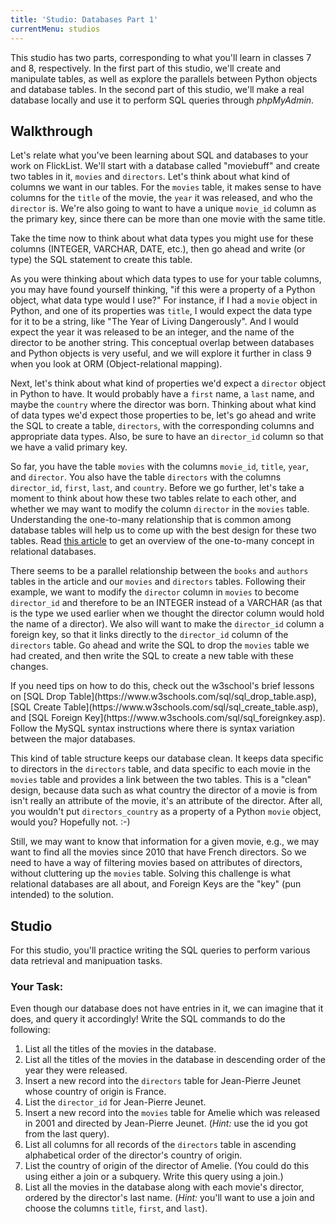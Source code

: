 ```yaml
---
title: 'Studio: Databases Part 1'
currentMenu: studios
---
```


This studio has two parts, corresponding to what you'll learn in classes 7 and 8, respectively. In the first part of this studio, we'll create and manipulate tables, as well as explore the parallels between Python objects and database tables. In the second part of this studio, we'll make a real database locally and use it to perform SQL queries through *phpMyAdmin*.

## Walkthrough

Let's relate what you've been learning about SQL and databases to your work on FlickList. We'll start with a database called "moviebuff" and create two tables in it, ``movies`` and ``directors``. Let's think about what kind of columns we want in our tables. For the ``movies`` table, it makes sense to have columns for the ``title`` of the movie, the ``year`` it was released, and who the ``director`` is. We're also going to want to have a unique ``movie_id`` column as the primary key, since there can be more than one movie with the same title.

Take the time now to think about what data types you might use for these columns (INTEGER, VARCHAR, DATE, etc.), then go ahead and write (or type) the SQL statement to create this table.

As you were thinking about which data types to use for your table columns, you may have found yourself thinking, "if this were a property of a Python object, what data type would I use?" For instance, if I had a ``movie`` object in Python, and one of its properties was ``title``, I would expect the data type for it to be a string, like "The Year of Living Dangerously". And I would expect the year it was released to be an integer, and the name of the director to be another string. This conceptual overlap between databases and Python objects is very useful, and we will explore it further in class 9 when you look at ORM (Object-relational mapping).

Next, let's think about what kind of properties we'd expect a ``director`` object in Python to have. It would probably have a ``first`` name, a ``last`` name, and maybe the ``country`` where the director was born. Thinking about what kind of data types we'd expect those properties to be, let's go ahead and write the SQL to create a table, ``directors``, with the corresponding columns and appropriate data types. Also, be sure to have an ``director_id`` column so that we have a valid primary key.

So far, you have the table ``movies`` with the columns ``movie_id``, ``title``, ``year``, and ``director``. You also have the table ``directors`` with the columns ``director_id``, ``first``, ``last``, and ``country``. Before we go further, let's take a moment to think about how these two tables relate to each other, and whether we may want to modify the column ``director`` in the ``movies`` table. Understanding the one-to-many relationship that is common among database tables will help us to come up with the best design for these two tables. Read [this article](http://www.databaseprimer.com/pages/relationship_1tox/) to get an overview of the one-to-many concept in relational databases.

There seems to be a parallel relationship between the ``books`` and ``authors`` tables in the article and our ``movies`` and ``directors`` tables. Following their example, we want to modify the ``director`` column in ``movies`` to become ``director_id`` and therefore to be an INTEGER instead of a VARCHAR (as that is the type we used earlier when we thought the director column would hold the name of a director). We also will want to make the ``director_id`` column a foreign key, so that it links directly to the ``director_id`` column of the ``directors`` table. Go ahead and write the SQL to drop the ``movies`` table we had created, and then write the SQL to create a new table with these changes. 

<aside class="aside-note" markdown="1">
If you need tips on how to do this, check out the w3school's brief lessons on [SQL Drop Table](https://www.w3schools.com/sql/sql_drop_table.asp), [SQL Create Table](https://www.w3schools.com/sql/sql_create_table.asp), and [SQL Foreign Key](https://www.w3schools.com/sql/sql_foreignkey.asp). Follow the MySQL syntax instructions where there is syntax variation between the major databases.
</aside>

This kind of table structure keeps our database clean. It keeps data specific to directors in the ``directors`` table, and data specific to each movie in the ``movies`` table and provides a link between the two tables. This is a "clean" design, because data such as what country the director of a movie is from isn't really an attribute of the movie, it's an attribute of the director. After all, you wouldn't put ``directors_country`` as a property of a Python ``movie`` object, would you? Hopefully not. :-) 

Still, we may want to know that information for a given movie, e.g., we may want to find all the movies since 2010 that have French directors. So we need to have a way of filtering movies based on attributes of directors, without cluttering up the ``movies`` table. Solving this challenge is what relational databases are all about, and Foreign Keys are the "key" (pun intended) to the solution.

## Studio

For this studio, you'll practice writing the SQL queries to perform various data retrieval and manipuation tasks.

### Your Task: 

Even though our database does not have entries in it, we can imagine that it does, and query it accordingly! Write the SQL commands to do the following:

1. List all the titles of the movies in the database.
2. List all the titles of the movies in the database in descending order of the year they were released.
3. Insert a new record into the ``directors`` table for Jean-Pierre Jeunet whose country of origin is France.
4. List the ``director_id`` for Jean-Pierre Jeunet.
5. Insert a new record into the ``movies`` table for Amelie which was released in 2001 and directed by Jean-Pierre Jeunet. (*Hint:* use the id you got from the last query).
6. List all columns for all records of the ``directors`` table in ascending alphabetical order of the director's country of origin.
7. List the country of origin of the director of Amelie. (You could do this using either a join or a subquery. Write this query using a join.)
8. List all the movies in the database along with each movie's director, ordered by the director's last name. (*Hint:* you'll want to use a join and choose the columns ``title``, ``first``, and ``last``).